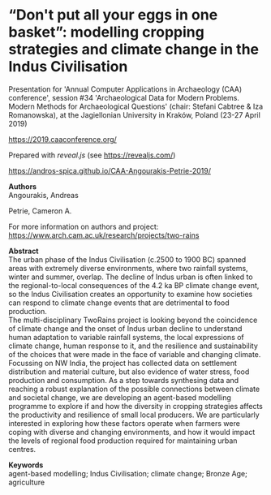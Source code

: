 # “Don't put all your eggs in one basket”: modelling cropping strategies and climate change in the Indus Civilisation
Presentation for 'Annual Computer Applications in Archaeology (CAA) conference', session #34 'Archaeological Data for Modern Problems. Modern Methods for Archaeological Questions' (chair: Stefani Cabtree & Iza Romanowska), at the Jagiellonian University in Kraków, Poland (23-27 April 2019)

https://2019.caaconference.org/

Prepared with *reveal.js* (see https://revealjs.com/)

https://andros-spica.github.io/CAA-Angourakis-Petrie-2019/

**Authors**  
Angourakis, Andreas

Petrie, Cameron A.

For more information on authors and project: https://www.arch.cam.ac.uk/research/projects/two-rains

**Abstract**  
The urban phase of the Indus Civilisation (c.2500 to 1900 BC) spanned areas with extremely diverse environments, where two rainfall systems, winter and summer, overlap. The decline of Indus urban is often linked to the regional-to-local consequences of the 4.2 ka BP climate change event, so the Indus Civilisation creates an opportunity to examine how societies can respond to climate change events that are detrimental to food production.  
The multi-disciplinary TwoRains project is looking beyond the coincidence of climate change and the onset of Indus urban decline to understand human adaptation to variable rainfall systems, the local expressions of climate change, human response to it, and the resilience and sustainability of the choices that were made in the face of variable and changing climate. Focussing on NW India, the project has collected data on settlement distribution and material culture, but also evidence of water stress, food production and consumption. As a step towards synthesing data and reaching a robust explanation of the possible connections between climate and societal change, we are developing an agent-based modelling programme to explore if and how the diversity in cropping strategies affects the productivity and resilience of small local producers. We are particularly interested in exploring how these factors operate when farmers were coping with diverse and changing environments, and how it would impact the levels of regional food production required for maintaining urban centres.  

**Keywords**  
agent-based modelling; Indus Civilisation; climate change; Bronze Age; agriculture
